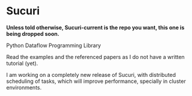 # Sucuri

**Unless told otherwise, Sucuri-current is the repo you want, this one is being dropped soon.**


Python Dataflow Programming Library

Read the examples and the referenced papers as I do not have a written tutorial (yet).

I am working on a completely new release of Sucuri, with distributed scheduling of tasks, which will improve performance, specially in cluster environments.
